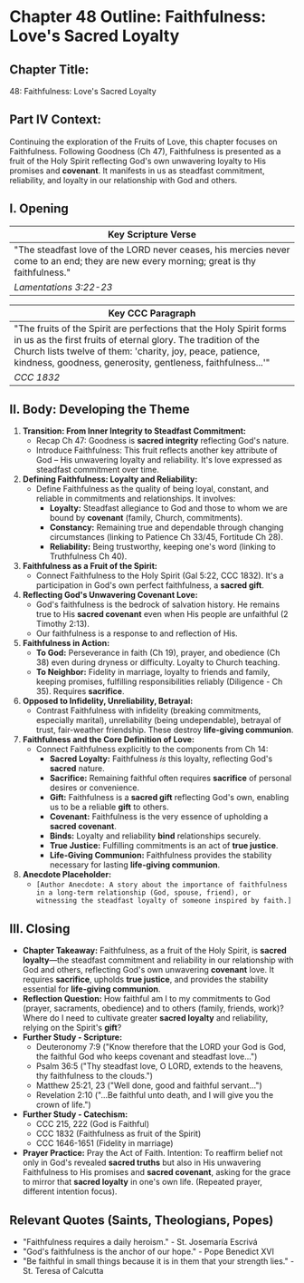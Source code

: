 # Chapter 48 Outline: Faithfulness: Love's Sacred Loyalty

## Chapter Title:
48: Faithfulness: Love's Sacred Loyalty

## Part IV Context:
Continuing the exploration of the Fruits of Love, this chapter focuses on Faithfulness. Following Goodness (Ch 47), Faithfulness is presented as a fruit of the Holy Spirit reflecting God's own unwavering loyalty to His promises and **covenant**. It manifests in us as steadfast commitment, reliability, and loyalty in our relationship with God and others.

## I. Opening

| Key Scripture Verse |
|---|
| "The steadfast love of the LORD never ceases, his mercies never come to an end; they are new every morning; great is thy faithfulness." |
| *Lamentations 3:22-23* |

| Key CCC Paragraph |
|---|
| "The fruits of the Spirit are perfections that the Holy Spirit forms in us as the first fruits of eternal glory. The tradition of the Church lists twelve of them: 'charity, joy, peace, patience, kindness, goodness, generosity, gentleness, faithfulness...'" |
| *CCC 1832* |

## II. Body: Developing the Theme

1.  **Transition: From Inner Integrity to Steadfast Commitment:**
    *   Recap Ch 47: Goodness is **sacred integrity** reflecting God's nature.
    *   Introduce Faithfulness: This fruit reflects another key attribute of God – His unwavering loyalty and reliability. It's love expressed as steadfast commitment over time.
2.  **Defining Faithfulness: Loyalty and Reliability:**
    *   Define Faithfulness as the quality of being loyal, constant, and reliable in commitments and relationships. It involves:
        *   **Loyalty:** Steadfast allegiance to God and those to whom we are bound by **covenant** (family, Church, commitments).
        *   **Constancy:** Remaining true and dependable through changing circumstances (linking to Patience Ch 33/45, Fortitude Ch 28).
        *   **Reliability:** Being trustworthy, keeping one's word (linking to Truthfulness Ch 40).
3.  **Faithfulness as a Fruit of the Spirit:**
    *   Connect Faithfulness to the Holy Spirit (Gal 5:22, CCC 1832). It's a participation in God's own perfect faithfulness, a **sacred gift**.
4.  **Reflecting God's Unwavering Covenant Love:**
    *   God's faithfulness is the bedrock of salvation history. He remains true to His **sacred covenant** even when His people are unfaithful (2 Timothy 2:13).
    *   Our faithfulness is a response to and reflection of His.
5.  **Faithfulness in Action:**
    *   **To God:** Perseverance in faith (Ch 19), prayer, and obedience (Ch 38) even during dryness or difficulty. Loyalty to Church teaching.
    *   **To Neighbor:** Fidelity in marriage, loyalty to friends and family, keeping promises, fulfilling responsibilities reliably (Diligence - Ch 35). Requires **sacrifice**.
6.  **Opposed to Infidelity, Unreliability, Betrayal:**
    *   Contrast Faithfulness with infidelity (breaking commitments, especially marital), unreliability (being undependable), betrayal of trust, fair-weather friendship. These destroy **life-giving communion**.
7.  **Faithfulness and the Core Definition of Love:**
    *   Connect Faithfulness explicitly to the components from Ch 14:
        *   **Sacred Loyalty:** Faithfulness *is* this loyalty, reflecting God's **sacred** nature.
        *   **Sacrifice:** Remaining faithful often requires **sacrifice** of personal desires or convenience.
        *   **Gift:** Faithfulness is a **sacred gift** reflecting God's own, enabling us to be a reliable **gift** to others.
        *   **Covenant:** Faithfulness is the very essence of upholding a **sacred covenant**.
        *   **Binds:** Loyalty and reliability **bind** relationships securely.
        *   **True Justice:** Fulfilling commitments is an act of **true justice**.
        *   **Life-Giving Communion:** Faithfulness provides the stability necessary for lasting **life-giving communion**.
8.  **Anecdote Placeholder:**
    *   `[Author Anecdote: A story about the importance of faithfulness in a long-term relationship (God, spouse, friend), or witnessing the steadfast loyalty of someone inspired by faith.]`

## III. Closing

*   **Chapter Takeaway:** Faithfulness, as a fruit of the Holy Spirit, is **sacred loyalty**—the steadfast commitment and reliability in our relationship with God and others, reflecting God's own unwavering **covenant** love. It requires **sacrifice**, upholds **true justice**, and provides the stability essential for **life-giving communion**.
*   **Reflection Question:** How faithful am I to my commitments to God (prayer, sacraments, obedience) and to others (family, friends, work)? Where do I need to cultivate greater **sacred loyalty** and reliability, relying on the Spirit's **gift**?
*   **Further Study - Scripture:**
    *   Deuteronomy 7:9 ("Know therefore that the LORD your God is God, the faithful God who keeps covenant and steadfast love...")
    *   Psalm 36:5 ("Thy steadfast love, O LORD, extends to the heavens, thy faithfulness to the clouds.")
    *   Matthew 25:21, 23 ("Well done, good and faithful servant...")
    *   Revelation 2:10 ("...Be faithful unto death, and I will give you the crown of life.")
*   **Further Study - Catechism:**
    *   CCC 215, 222 (God is Faithful)
    *   CCC 1832 (Faithfulness as fruit of the Spirit)
    *   CCC 1646-1651 (Fidelity in marriage)
*   **Prayer Practice:** Pray the Act of Faith. Intention: To reaffirm belief not only in God's revealed **sacred truths** but also in His unwavering Faithfulness to His promises and **sacred covenant**, asking for the grace to mirror that **sacred loyalty** in one's own life. (Repeated prayer, different intention focus).

## Relevant Quotes (Saints, Theologians, Popes)
*   "Faithfulness requires a daily heroism." - St. Josemaría Escrivá
*   "God's faithfulness is the anchor of our hope." - Pope Benedict XVI
*   "Be faithful in small things because it is in them that your strength lies." - St. Teresa of Calcutta
